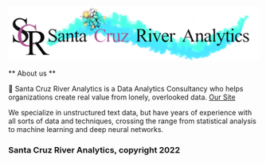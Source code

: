 
![Logo](https://github.com/scr-analytics/images/blob/main/SCR%20Logo%20Neural.png "SCR Analytics")

** About us **

🙋‍ Santa Cruz River Analytics is a Data Analytics Consultancy who helps organizations create real value from lonely, overlooked data.
[Our Site](https://scr-analytics.com)

We specialize in unstructured text data, but have years of experience with all sorts of data and techniques, crossing the range from statistical analysis to machine learning and deep neural networks.

### Santa Cruz River Analytics, copyright 2022
